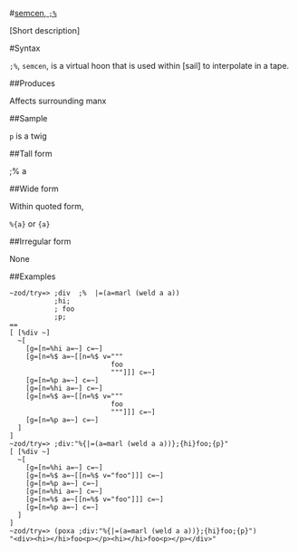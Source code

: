 #[semcen, `;%`](#smcn)

[Short description]

#Syntax

`;%`, `semcen`, is a virtual hoon that is used within [sail] to interpolate in a
tape.

##Produces

Affects surrounding manx

##Sample

`p` is a twig

##Tall form

;%  a

##Wide form

Within quoted form, 

`%{a}` or `{a}`

##Irregular form

None

##Examples

    ~zod/try=> ;div  ;%  |=(a=marl (weld a a))
               ;hi;
               ; foo
               ;p;
    ==
    [ [%div ~]
      ~[
        [g=[n=%hi a=~] c=~]
        [g=[n=%$ a=~[[n=%$ v="""
                             foo
                             """]]] c=~]
        [g=[n=%p a=~] c=~]
        [g=[n=%hi a=~] c=~]
        [g=[n=%$ a=~[[n=%$ v="""
                             foo
                             """]]] c=~]
        [g=[n=%p a=~] c=~]
      ]
    ]
    ~zod/try=> ;div:"%{|=(a=marl (weld a a))};{hi}foo;{p}"
    [ [%div ~]
      ~[
        [g=[n=%hi a=~] c=~]
        [g=[n=%$ a=~[[n=%$ v="foo"]]] c=~]
        [g=[n=%p a=~] c=~]
        [g=[n=%hi a=~] c=~]
        [g=[n=%$ a=~[[n=%$ v="foo"]]] c=~]
        [g=[n=%p a=~] c=~]
      ]
    ]
    ~zod/try=> (poxa ;div:"%{|=(a=marl (weld a a))};{hi}foo;{p}")
    "<div><hi></hi>foo<p></p><hi></hi>foo<p></p></div>"
